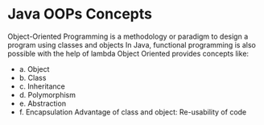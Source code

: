 # Java OOPs Concepts
Object-Oriented Programming is a methodology or paradigm to design a program using classes and objects
In Java, functional programming is also possible with the help of lambda
Object  Oriented provides concepts like:
* a. Object
* b. Class
* c. Inheritance
* d. Polymorphism
* e. Abstraction
* f.  Encapsulation
Advantage of class and object: Re-usability of code
